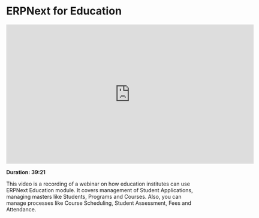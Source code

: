 <!-- add-breadcrumbs -->
<!-- add-breadcrumbs -->
# ERPNext for Education

<iframe width="660" height="371" src="https://www.youtube.com/embed/f6foQOyGzdA" frameborder="0" allowfullscreen></iframe>

**Duration: 39:21**

This video is a recording of a webinar on how education institutes can use ERPNext Education module. It covers management of Student Applications, managing masters like Students, Programs and Courses. Also, you can manage processes like Course Scheduling, Student Assessment, Fees and Attendance.